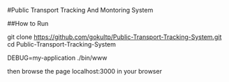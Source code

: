 #Public Transport Tracking And Montoring System

##How to Run

git clone https://github.com/gokultp/Public-Transport-Tracking-System.git
cd Public-Transport-Tracking-System

DEBUG=my-application ./bin/www

then browse the page localhost:3000 in your browser
